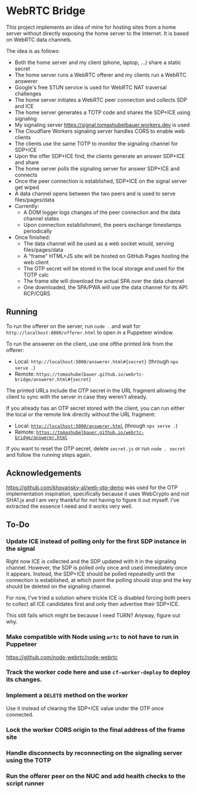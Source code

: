 # WebRTC Bridge

This project implements an idea of mine for hosting sites from a home server
without directly exposing the home server to the Internet. It is based on WebRTC
data channels.

The idea is as follows:

- Both the home server and my client (phone, laptop, …) share a static secret
- The home server runs a WebRTC offerer and my clients run a WebRTC answerer
- Google's free STUN service is used for WebRTC NAT traversal challenges
- The home server initiates a WebRTC peer connection and collects SDP and ICE
- The home server generates a TOTP code and shares the SDP+ICE using signaling
- My signaling server https://signal.tomashubelbauer.workers.dev is used
- The Cloudflare Workers signaling server handles CORS to enable web clients
- The clients use the same TOTP to monitor the signaling channel for SDP+ICE
- Upon the offer SDP+ICE find, the clients generate an answer SDP+ICE and share
- The home server polls the signaling server for answer SDP+ICE and connects
- Once the peer connection is established, SDP+ICE on the signal server get wiped
- A data channel opens between the two peers and is used to serve files/pages/data
- Currently:
  - A DOM logger logs changes of the peer connection and the data channel states
  - Upon connection establishment, the peers exchange timestamps periodically
- Once finished:
  - The data channel will be used as a web socket would, serving files/pages/data
  - A "frame" HTML+JS site will be hosted on GitHub Pages hosting the web client
  - The OTP secret will be stored in the local storage and used for the TOTP calc
  - The frame site will download the actual SPA over the data channel
  - One downloaded, the SPA/PWA will use the data channel for its API: RCP/CQRS

## Running

To run the offerer on the server, run `node .` and wait for
`http://localhost:8000/offerer.html` to open in a Puppeteer window.

To run the answerer on the client, use one ofthe printed link from the offerer:

- Local: `http://localhost:5000/answerer.html#{secret}` (through `npx serve .`)
- Remote: `https://tomashubelbauer.github.io/webrtc-bridge/answerer.html#{secret}`

The printed URLs include the OTP secret in the URL fragment allowing the client
to sync with the server in case they weren't already.

If you already has an OTP secret stored with the client, you can run either the
local or the remote link directly without the URL fragment:

- Local: [`http://localhost:5000/answerer.html`](http://localhost:5000) (through `npx serve .`)
- Remote: [`https://tomashubelbauer.github.io/webrtc-bridge/answerer.html`](https://tomashubelbauer.github.io/webrtc-bridge/answerer.html)

If you want to reset the OTP secret, delete `secret.js` or run `node . secret`
and follow the running steps again.

## Acknowledgements

https://github.com/khovansky-al/web-otp-demo was used for the OTP implementation
inspiration, specifically because it uses WebCrypto and not SHA1.js and I am
very thankful for not having to figure it out myself. I've extracted the essence
I need and it works very well.

## To-Do

### Update ICE instead of polling only for the first SDP instance in the signal

Right now ICE is collected and the SDP updated with it in the signaling channel.
However, the SDP is polled only once and used immediately once it appears.
Instead, the SDP+ICE should be polled repeatedly until the connection is
established, at which point the polling should stop and the key should be
deleted on the signaling channel.

For now, I've tried a solution where trickle ICE is disabled forcing both peers
to collect all ICE candidates first and only then advertise their SDP+ICE.

This still fails which might be because I need TURN? Anyway, figure out why.

### Make compatible with Node using `wrtc` to not have to run in Puppeteer

https://github.com/node-webrtc/node-webrtc

### Track the worker code here and use `cf-worker-deploy` to deploy its changes.

### Implement a `DELETE` method on the worker

Use it instead of clearing the SDP+ICE value under the OTP once connected.

### Lock the worker CORS origin to the final address of the frame site

### Handle disconnects by reconnecting on the signaling server using the TOTP

### Run the offerer peer on the NUC and add health checks to the script runner
